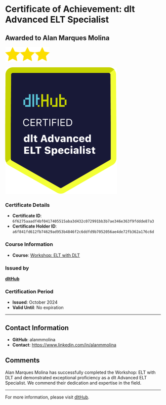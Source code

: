 
# Certificate of Achievement: dlt Advanced ELT Specialist

## Awarded to **Alan Marques Molina**

<img src="../badges/star.png" width="48"><img src="../badges/star.png" width="48"><img src="../badges/star.png" width="48">

![Course Image](../badges/advanced_etl_specialist.png)

### Certificate Details
- **Certificate ID**: `6f6275aaadf4bf0417405515aba3d432c072991bb3b7ae346e363f9fddde87a3`
- **Certificate Holder ID**: `a6f841fd612fb74629ad953b4846f2c6ddfd9b7052056ae4de72fb362a176c6d`

### Course Information
- **Course**: [Workshop: ELT with DLT](https://github.com/dlt-hub/dlthub-education/tree/main/workshops/workshop_september_2024)

### Issued by
[**dltHub**](https://dlthub.com/) 

### Certification Period
- **Issued**: October 2024
- **Valid Until**: No expiration

---

## Contact Information
- **GitHub**: alanmmolina
- **Contact**: https://www.linkedin.com/in/alanmmolina

## Comments
Alan Marques Molina has successfully completed the Workshop: ELT with DLT and demonstrated exceptional proficiency as a dlt Advanced ELT Specialist. We commend their dedication and expertise in the field.

---

For more information, please visit [dltHub](https://dlthub.com/).
    